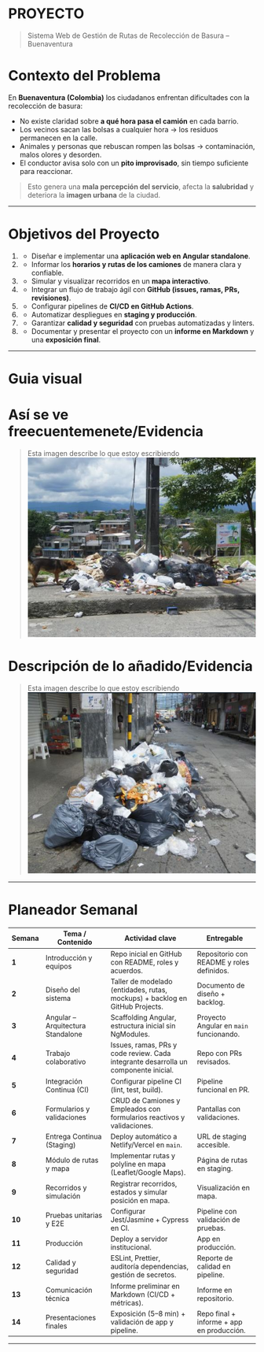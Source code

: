 # PROYECTO
> Sistema Web de Gestión de Rutas de Recolección de Basura – Buenaventura  

# Contexto del Problema  
En **Buenaventura (Colombia)** los ciudadanos enfrentan dificultades con la recolección de basura:  
- No existe claridad sobre **a qué hora pasa el camión** en cada barrio.  
- Los vecinos sacan las bolsas a cualquier hora → los residuos permanecen en la calle.  
- Animales y personas que rebuscan rompen las bolsas → contaminación, malos olores y desorden.  
- El conductor avisa solo con un **pito improvisado**, sin tiempo suficiente para reaccionar.  

> Esto genera una **mala percepción del servicio**, afecta la **salubridad** y deteriora la **imagen urbana** de la ciudad.  

---
#  Objetivos del Proyecto  
1. - Diseñar e implementar una **aplicación web en Angular standalone**.  
2. - Informar los **horarios y rutas de los camiones** de manera clara y confiable.  
3. - Simular y visualizar recorridos en un **mapa interactivo**.  
4. - Integrar un flujo de trabajo ágil con **GitHub (issues, ramas, PRs, revisiones)**.  
5. - Configurar pipelines de **CI/CD en GitHub Actions**.  
6. - Automatizar despliegues en **staging y producción**.  
7. - Garantizar **calidad y seguridad** con pruebas automatizadas y linters.  
8. - Documentar y presentar el proyecto con un **informe en Markdown** y una **exposición final**.  
---

# Guia visual
# Así se ve freecuentemenete/Evidencia 
> Esta imagen describe lo que estoy escribiendo
![](Imagenes/Basura-1.png)

# Descripción de lo añadido/Evidencia
> Esta imagen describe lo que estoy escribiendo
![](Imagenes/Basura-2.png)
---
#  Planeador Semanal  

| Semana | Tema / Contenido | Actividad clave | Entregable |
|--------|------------------|-----------------|------------|
| **1** | Introducción y equipos | Repo inicial en GitHub con README, roles y acuerdos. | Repositorio con README y roles definidos. |
| **2** | Diseño del sistema | Taller de modelado (entidades, rutas, mockups) + backlog en GitHub Projects. | Documento de diseño + backlog. |
| **3** | Angular – Arquitectura Standalone | Scaffolding Angular, estructura inicial sin NgModules. | Proyecto Angular en `main` funcionando. |
| **4** | Trabajo colaborativo | Issues, ramas, PRs y code review. Cada integrante desarrolla un componente inicial. | Repo con PRs revisados. |
| **5** | Integración Continua (CI) | Configurar pipeline CI (lint, test, build). | Pipeline funcional en PR. |
| **6** | Formularios y validaciones | CRUD de Camiones y Empleados con formularios reactivos y validaciones. | Pantallas con validaciones. |
| **7** | Entrega Continua (Staging) | Deploy automático a Netlify/Vercel en `main`. | URL de staging accesible. |
| **8** | Módulo de rutas y mapa | Implementar rutas y polyline en mapa (Leaflet/Google Maps). | Página de rutas en staging. |
| **9** | Recorridos y simulación | Registrar recorridos, estados y simular posición en mapa. | Visualización en mapa. |
| **10** | Pruebas unitarias y E2E | Configurar Jest/Jasmine + Cypress en CI. | Pipeline con validación de pruebas. |
| **11** | Producción | Deploy a servidor institucional. | App en producción. |
| **12** | Calidad y seguridad | ESLint, Prettier, auditoría dependencias, gestión de secretos. | Reporte de calidad en pipeline. |
| **13** | Comunicación técnica | Informe preliminar en Markdown (CI/CD + métricas). | Informe en repositorio. |
| **14** | Presentaciones finales | Exposición (5–8 min) + validación de app y pipeline. | Repo final + informe + app en producción. |

---
